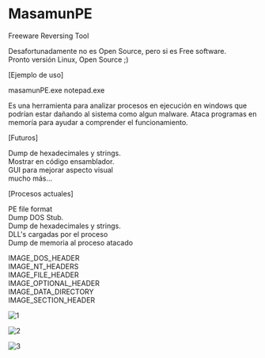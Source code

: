 # MasamunPE
Freeware Reversing Tool

Desafortunadamente no es Open Source, pero si es Free software.<br>
Pronto versión Linux, Open Source ;)

[Ejemplo de uso]

masamunPE.exe notepad.exe

Es una herramienta para analizar procesos en ejecución en windows que podrían estar dañando al sistema como algun malware.
Ataca programas en memoría para ayudar a comprender el funcionamiento.

[Futuros]

Dump de hexadecimales y strings.<br>
Mostrar en código ensamblador.<br>
GUI para mejorar aspecto visual<br>
mucho más...<br>

[Procesos actuales]<br>

PE file format<br>
Dump DOS Stub.<br>
Dump de hexadecimales y strings.<br>
DLL's cargadas por el proceso<br>
Dump de memoria al proceso atacado<br>

IMAGE_DOS_HEADER<br>
IMAGE_NT_HEADERS<br>
IMAGE_FILE_HEADER<br>
IMAGE_OPTIONAL_HEADER<br>
IMAGE_DATA_DIRECTORY<br>
IMAGE_SECTION_HEADER<br>


![1](https://user-images.githubusercontent.com/50802374/150623748-5efc4b8b-80cf-4f21-ad3d-d83c1c2cd786.png)

![2](https://user-images.githubusercontent.com/50802374/150623753-a5e8540c-d853-422a-97eb-2520f886a632.png)

![3](https://user-images.githubusercontent.com/50802374/150623759-5809c490-3673-4d0b-9084-d110e0ab9cee.png)
